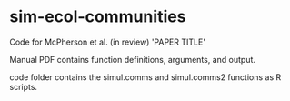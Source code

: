 # sim-ecol-communities

Code for McPherson et al. (in review) 'PAPER TITLE'

Manual PDF contains function definitions, arguments, and output.

code folder contains the simul.comms and simul.comms2 functions as R scripts.


